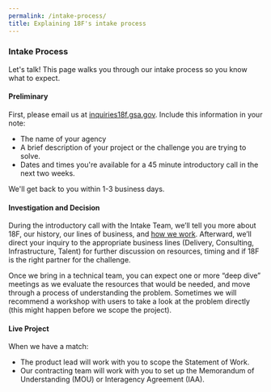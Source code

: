 ```yaml
---
permalink: /intake-process/
title: Explaining 18F's intake process
---
```


### Intake Process

Let's talk! This page walks you through our intake process so you know what to expect.

#### Preliminary

First, please email us at [inquiries18f.gsa.gov](mailto:inquiries18f.gsa.gov). Include this information in your note:

  * The name of your agency
  * A brief description of your project or the challenge you are trying to solve.
  * Dates and times you're available for a 45 minute introductory call in the next two weeks. 

We'll get back to you within 1-3 business days.

#### Investigation and Decision

During the introductory call with the Intake Team, we’ll tell you more about 18F, our history, our lines of business, and [how we work](https://pages.18f.gov/Partnership-Playbook/). Afterward, we’ll direct your inquiry to the appropriate business lines (Delivery, Consulting, Infrastructure, Talent) for further discussion on resources, timing and if 18F is the right partner for the challenge.

Once we bring in a technical team, you can expect one or more “deep dive” meetings as we evaluate the resources that would be needed, and move through a process of understanding the problem. Sometimes we will recommend a workshop with users to take a look at the problem directly (this might happen before we scope the project).

#### Live Project

When we have a match:

   * The product lead will work with you to scope the Statement of Work.
   * Our contracting team will work with you to set up the Memorandum of Understanding (MOU) or Interagency Agreement (IAA).
